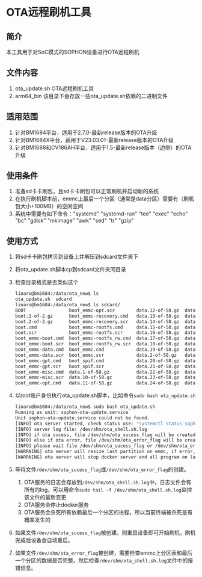 # OTA远程刷机工具

## 简介

本工具用于对SoC模式的SOPHON设备进行OTA远程刷机

## 文件内容

1. ota_update.sh OTA远程刷机工具
2. arm64_bin 该目录下会存放一些ota_update.sh依赖的二进制文件

## 适用范围

1. 针对BM1684平台，适用于2.7.0-最新release版本的OTA升级
2. 针对BM1684X平台，适用于V23.03.01-最新release版本的OTA升级
3. 针对BM1688和CV186AH平台，适用于1.5-最新release版本（边侧）的OTA升级

## 使用条件

1. 准备sd卡卡刷包，且sd卡卡刷包可以正常刷机并启动新的系统
2. 在执行刷机脚本前，emmc上最后一个分区（通常是data分区）需要有（刷机包大小+100MB）的空闲空间
3. 系统中需要有如下命令："systemd" "systemd-run" "tee" "exec" "echo" "bc" "gdisk" "mkimage" "awk" "sed" "tr" "gzip"

## 使用方式

1. 将sd卡卡刷包拷贝到设备上并解压到sdcard文件夹下
2. 将ota_update.sh脚本cp到sdcard文件夹同目录
3. 检查目录格式是否类似这个

    ```bash
    linaro@bm1684:/data/ota_new$ ls
    ota_update.sh  sdcard
    linaro@bm1684:/data/ota_new$ ls sdcard/
    BOOT                boot_emmc-opt.scr        data.12-of-58.gz  data.25-of-58.gz  data.38-of-58.gz  data.50-of-58.gz  gpt.gz              rootfs.12-of-32.gz  rootfs.25-of-32.gz  rootfs.9-of-32.gz
    boot.1-of-2.gz      boot_emmc-recovery.cmd   data.13-of-58.gz  data.26-of-58.gz  data.39-of-58.gz  data.51-of-58.gz  md5.txt             rootfs.13-of-32.gz  rootfs.26-of-32.gz  rootfs_rw.1-of-2.gz
    boot.2-of-2.gz      boot_emmc-recovery.scr   data.14-of-58.gz  data.27-of-58.gz  data.4-of-58.gz   data.52-of-58.gz  misc.1-of-1.gz      rootfs.14-of-32.gz  rootfs.27-of-32.gz  rootfs_rw.2-of-2.gz
    boot.cmd            boot_emmc-rootfs.cmd     data.15-of-58.gz  data.28-of-58.gz  data.40-of-58.gz  data.53-of-58.gz  opt.1-of-5.gz       rootfs.15-of-32.gz  rootfs.28-of-32.gz  spi_flash.bin
    boot.scr            boot_emmc-rootfs.scr     data.16-of-58.gz  data.29-of-58.gz  data.41-of-58.gz  data.54-of-58.gz  opt.2-of-5.gz       rootfs.16-of-32.gz  rootfs.29-of-32.gz  spi_flash_bm1684.bin
    boot_emmc-boot.cmd  boot_emmc-rootfs_rw.cmd  data.17-of-58.gz  data.3-of-58.gz   data.42-of-58.gz  data.55-of-58.gz  opt.3-of-5.gz       rootfs.17-of-32.gz  rootfs.3-of-32.gz   spi_flash_bm1684x.bin
    boot_emmc-boot.scr  boot_emmc-rootfs_rw.scr  data.18-of-58.gz  data.30-of-58.gz  data.43-of-58.gz  data.56-of-58.gz  opt.4-of-5.gz       rootfs.18-of-32.gz  rootfs.30-of-32.gz
    boot_emmc-data.cmd  boot_emmc.cmd            data.19-of-58.gz  data.31-of-58.gz  data.44-of-58.gz  data.57-of-58.gz  opt.5-of-5.gz       rootfs.19-of-32.gz  rootfs.31-of-32.gz
    boot_emmc-data.scr  boot_emmc.scr            data.2-of-58.gz   data.32-of-58.gz  data.45-of-58.gz  data.58-of-58.gz  partition32G.xml    rootfs.2-of-32.gz   rootfs.32-of-32.gz
    boot_emmc-gpt.cmd   boot_spif.cmd            data.20-of-58.gz  data.33-of-58.gz  data.46-of-58.gz  data.6-of-58.gz   recovery.1-of-2.gz  rootfs.20-of-32.gz  rootfs.4-of-32.gz
    boot_emmc-gpt.scr   boot_spif.scr            data.21-of-58.gz  data.34-of-58.gz  data.47-of-58.gz  data.7-of-58.gz   recovery.2-of-2.gz  rootfs.21-of-32.gz  rootfs.5-of-32.gz
    boot_emmc-misc.cmd  data.1-of-58.gz          data.22-of-58.gz  data.35-of-58.gz  data.48-of-58.gz  data.8-of-58.gz   rootfs.1-of-32.gz   rootfs.22-of-32.gz  rootfs.6-of-32.gz
    boot_emmc-misc.scr  data.10-of-58.gz         data.23-of-58.gz  data.36-of-58.gz  data.49-of-58.gz  data.9-of-58.gz   rootfs.10-of-32.gz  rootfs.23-of-32.gz  rootfs.7-of-32.gz
    boot_emmc-opt.cmd   data.11-of-58.gz         data.24-of-58.gz  data.37-of-58.gz  data.5-of-58.gz   fip.bin           rootfs.11-of-32.gz  rootfs.24-of-32.gz  rootfs.8-of-32.gz
    ```
4. 以root账户身份执行ota_update.sh脚本，比如命令`sudo bash ota_update.sh`

    ```bash
    linaro@bm1684:/data/ota_new$ sudo bash ota_update.sh 
    Running as unit: sophon-ota-update.service
    Unit sophon-ota-update.service could not be found.
    [INFO] ota server started, check status use: "systemctl status sophon-ota-update.service --no-page -l"
    [INFO] server log file: /dev/shm/ota_shell.sh.log
    [INFO] if ota sucess, file /dev/shm/ota_sucess_flag will be created
    [INFO] else if ota error, file /dev/shm/ota_error_flag will be created
    [INFO] please wait file /dev/shm/ota_sucess_flag or /dev/shm/ota_error_flag
    [WARRNING] ota server will resize last partition on emmc, if error, please check emmc partitions
    [WARRNING] ota server will stop docker server and all program on last partition
    ```
5. 等待文件`/dev/shm/ota_sucess_flag`或`/dev/shm/ota_error_flag`的创建。

    1. OTA服务的日志会存放到`/dev/shm/ota_shell.sh.log`中，日志文件会有所有的log，可以用命令`sudo tail -f /dev/shm/ota_shell.sh.log`监控该文件的最新变更
    2. OTA服务会停止docker服务
    3. OTA服务会杀死所有依赖最后一个分区的进程，所以当前终端被杀死是有概率发生的
6. 如果文件`/dev/shm/ota_sucess_flag`被创建，则重启设备即可开始刷机，刷机完成后设备会自动重启。
7. 如果文件`/dev/shm/ota_error_flag`被创建，需要检查emmc上分区表和最后一个分区的数据是否完整。然后检查`/dev/shm/ota_shell.sh.log`文件中的报错信息。